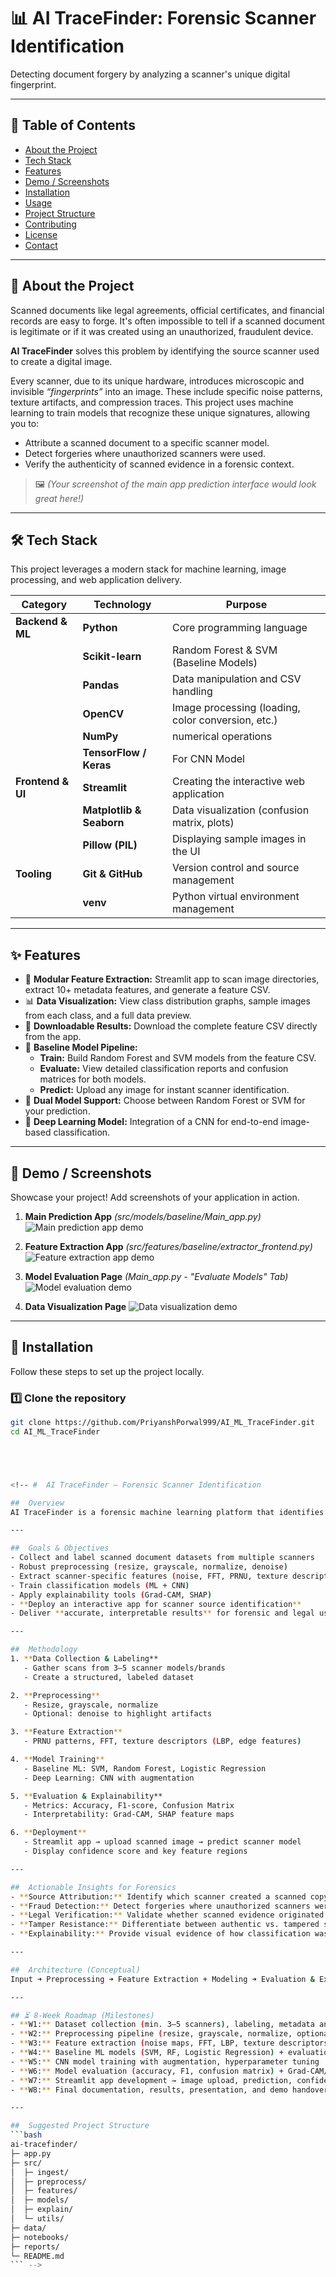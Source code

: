 # 📊 AI TraceFinder: Forensic Scanner Identification

Detecting document forgery by analyzing a scanner's unique digital fingerprint.

---

## 📘 Table of Contents
- [About the Project](#-about-the-project)
- [Tech Stack](#-tech-stack)
- [Features](#-features)
- [Demo / Screenshots](#-demo--screenshots)
- [Installation](#-installation)
- [Usage](#-usage)
- [Project Structure](#-project-structure)
- [Contributing](#-contributing)
- [License](#-license)
- [Contact](#-contact)

---

## 🎯 About the Project

Scanned documents like legal agreements, official certificates, and financial records are easy to forge. It's often impossible to tell if a scanned document is legitimate or if it was created using an unauthorized, fraudulent device.

**AI TraceFinder** solves this problem by identifying the source scanner used to create a digital image.

Every scanner, due to its unique hardware, introduces microscopic and invisible *“fingerprints”* into an image. These include specific noise patterns, texture artifacts, and compression traces. This project uses machine learning to train models that recognize these unique signatures, allowing you to:

- Attribute a scanned document to a specific scanner model.  
- Detect forgeries where unauthorized scanners were used.  
- Verify the authenticity of scanned evidence in a forensic context.

> 🖼️ *(Your screenshot of the main app prediction interface would look great here!)*

---

## 🛠 Tech Stack

This project leverages a modern stack for machine learning, image processing, and web application delivery.

| Category | Technology | Purpose |
|-----------|-------------|----------|
| **Backend & ML** | **Python** | Core programming language |
| | **Scikit-learn** | Random Forest & SVM (Baseline Models) |
| | **Pandas** | Data manipulation and CSV handling |
| | **OpenCV** | Image processing (loading, color conversion, etc.) |
| | **NumPy** | numerical operations |
| | **TensorFlow / Keras** | For CNN Model |
| **Frontend & UI** | **Streamlit** | Creating the interactive web application |
| | **Matplotlib & Seaborn** | Data visualization (confusion matrix, plots) |
| | **Pillow (PIL)** | Displaying sample images in the UI |
| **Tooling** | **Git & GitHub** | Version control and source management |
| | **venv** | Python virtual environment management |

---

## ✨ Features

- 🧩 **Modular Feature Extraction:** Streamlit app to scan image directories, extract 10+ metadata features, and generate a feature CSV.  
- 📊 **Data Visualization:** View class distribution graphs, sample images from each class, and a full data preview.  
- 💾 **Downloadable Results:** Download the complete feature CSV directly from the app.  
- 🤖 **Baseline Model Pipeline:**  
  - **Train:** Build Random Forest and SVM models from the feature CSV.  
  - **Evaluate:** View detailed classification reports and confusion matrices for both models.  
  - **Predict:** Upload any image for instant scanner identification.  
- 🔀 **Dual Model Support:** Choose between Random Forest or SVM for your prediction.  
- 🧠 **Deep Learning Model:** Integration of a CNN for end-to-end image-based classification.

---

## 📸 Demo / Screenshots

Showcase your project! Add screenshots of your application in action.

1.  **Main Prediction App**
    *(src/models/baseline/Main_app.py)*
    ![Main prediction app demo](./img/Main%20Prediction%20App.png)

2.  **Feature Extraction App**
    *(src/features/baseline/extractor_frontend.py)*
    ![Feature extraction app demo](./img/Feature%20Extraction%20App.png)

3.  **Model Evaluation Page**
    *(Main_app.py - "Evaluate Models" Tab)*
    ![Model evaluation demo](./img/Model%20Evaluation%20Page.png)

4.  **Data Visualization Page**
    ![Data visualization demo](./img/Data%20Visualization%20Page.png)

---

## 🚀 Installation

Follow these steps to set up the project locally.

### 1️⃣ Clone the repository
```bash
git clone https://github.com/PriyanshPorwal999/AI_ML_TraceFinder.git
cd AI_ML_TraceFinder





<!-- #  AI TraceFinder — Forensic Scanner Identification  

##  Overview  
AI TraceFinder is a forensic machine learning platform that identifies the **source scanner device** used to digitize a document or image. Each scanner (brand/model) introduces unique **noise, texture, and compression artifacts** that serve as a fingerprint. By analyzing these patterns, AI TraceFinder enables **fraud detection, authentication, and forensic validation** in scanned documents.  

---

##  Goals & Objectives  
- Collect and label scanned document datasets from multiple scanners  
- Robust preprocessing (resize, grayscale, normalize, denoise)  
- Extract scanner-specific features (noise, FFT, PRNU, texture descriptors)  
- Train classification models (ML + CNN)  
- Apply explainability tools (Grad-CAM, SHAP)  
- **Deploy an interactive app for scanner source identification**  
- Deliver **accurate, interpretable results** for forensic and legal use cases  

---

##  Methodology 
1. **Data Collection & Labeling**  
   - Gather scans from 3–5 scanner models/brands  
   - Create a structured, labeled dataset  

2. **Preprocessing**  
   - Resize, grayscale, normalize  
   - Optional: denoise to highlight artifacts  

3. **Feature Extraction**  
   - PRNU patterns, FFT, texture descriptors (LBP, edge features)  

4. **Model Training**  
   - Baseline ML: SVM, Random Forest, Logistic Regression  
   - Deep Learning: CNN with augmentation  

5. **Evaluation & Explainability**  
   - Metrics: Accuracy, F1-score, Confusion Matrix  
   - Interpretability: Grad-CAM, SHAP feature maps  

6. **Deployment**  
   - Streamlit app → upload scanned image → predict scanner model  
   - Display confidence score and key feature regions  

---

##  Actionable Insights for Forensics  
- **Source Attribution:** Identify which scanner created a scanned copy of a document.  
- **Fraud Detection:** Detect forgeries where unauthorized scanners were used.  
- **Legal Verification:** Validate whether scanned evidence originated from approved devices.  
- **Tamper Resistance:** Differentiate between authentic vs. tampered scans.  
- **Explainability:** Provide visual evidence of how classification was made.  

---

##  Architecture (Conceptual)  
Input ➜ Preprocessing ➜ Feature Extraction + Modeling ➜ Evaluation & Explainability ➜ Prediction App  

---

## ⏳ 8-Week Roadmap (Milestones)  
- **W1:** Dataset collection (min. 3–5 scanners), labeling, metadata analysis  
- **W2:** Preprocessing pipeline (resize, grayscale, normalize, optional denoise)  
- **W3:** Feature extraction (noise maps, FFT, LBP, texture descriptors)  
- **W4:** Baseline ML models (SVM, RF, Logistic Regression) + evaluation  
- **W5:** CNN model training with augmentation, hyperparameter tuning  
- **W6:** Model evaluation (accuracy, F1, confusion matrix) + Grad-CAM/SHAP analysis  
- **W7:** Streamlit app development → image upload, prediction, confidence output  
- **W8:** Final documentation, results, presentation, and demo handover  

---

##  Suggested Project Structure  
```bash
ai-tracefinder/
├─ app.py              
├─ src/
│  ├─ ingest/           
│  ├─ preprocess/        
│  ├─ features/          
│  ├─ models/            
│  ├─ explain/           
│  └─ utils/             
├─ data/                 
├─ notebooks/            
├─ reports/              
└─ README.md
``` -->


